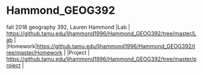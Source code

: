 # Hammond_GEOG392
fall 2018 geography 392, Lauren Hammond
|Lab     | https://github.tamu.edu/ljhammond1996/Hammond_GEOG392/tree/master/Lab |
|Homework|https://github.tamu.edu/ljhammond1996/Hammond_GEOG392/tree/master/Homework |
|Project | https://github.tamu.edu/ljhammond1996/Hammond_GEOG392/tree/master/project |